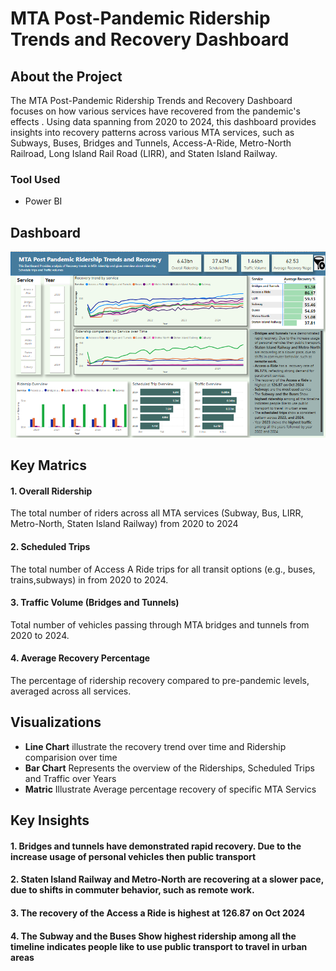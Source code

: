 # MTA Post-Pandemic Ridership Trends and Recovery Dashboard
## About the Project
The MTA Post-Pandemic Ridership Trends and Recovery Dashboard focuses on how various services have recovered from the pandemic's effects
. Using data spanning from 2020 to 2024, this dashboard provides insights into recovery patterns across various MTA services, such as Subways, Buses, Bridges and Tunnels, Access-A-Ride, Metro-North Railroad, Long Island Rail Road (LIRR), and Staten Island Railway.
### Tool Used 
- Power BI
## Dashboard
![Dashboart](https://github.com/nitesh292/MTA-analysis-PowerBI/blob/main/MTA%201.png?raw=true)
## Key Matrics 
#### 1. Overall Ridership 
The total number of riders across all MTA services (Subway, Bus, LIRR, Metro-North, Staten Island Railway) from 2020 to 2024
#### 2. Scheduled Trips 
The total number of Access A Ride  trips for all transit options (e.g., buses, trains,subways) in from 2020 to 2024.
#### 3. Traffic Volume (Bridges and Tunnels)
Total number of vehicles passing through MTA bridges and tunnels from 2020 to 2024.
#### 4. Average Recovery Percentage
The percentage of ridership recovery compared to pre-pandemic levels, averaged across all services.
## Visualizations
- **Line Chart** illustrate the recovery trend over time and Ridership comparision over time
- **Bar Chart** Represents the overview of the Riderships, Scheduled Trips and Traffic over Years
- **Matric** Illustrate Average percentage recovery of specific MTA Servics

## Key Insights 
#### 1. **Bridges and tunnels** have demonstrated rapid recovery. Due to the increase usage of personal vehicles then public transport
#### 2. **Staten Island Railway and Metro-North** are recovering at a slower pace, due to shifts in commuter behavior, such as remote work.
#### 3. The recovery of the **Access a Ride** is highest at 126.87 on Oct 2024
#### 4. The **Subway and the Buses** Show highest ridership among all the timeline  indicates people like to use public transport to travel  in urban areas 

